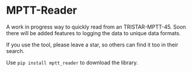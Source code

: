 # MPTT-Reader

A work in progress way to quickly read from an TRISTAR-MPTT-45. Soon there will be added features to logging the data to unique data formats.

If you use the tool, please leave a star, so others can find it too in their search.

Use `pip install mptt_reader` to download the library.
